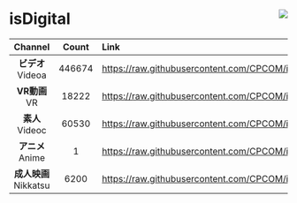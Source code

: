 # isDigital <img align="right" src="https://img.shields.io/github/last-commit/CPCOM/isDigital"/>  
  
| Channel | Count | Link |  
| :-----: | :---: | :--- |  
|**ビデオ**<br />Videoa | 446674 | https://raw.githubusercontent.com/CPCOM/isDigital/main/Videoa.txt |  
|**VR動画**<br />VR | 18222 | https://raw.githubusercontent.com/CPCOM/isDigital/main/VR.txt |  
|**素人**<br />Videoc | 60530 | https://raw.githubusercontent.com/CPCOM/isDigital/main/Videoc.txt |  
|**アニメ**<br />Anime | 1 | https://raw.githubusercontent.com/CPCOM/isDigital/main/Anime.txt |  
|**成人映画**<br />Nikkatsu | 6200 | https://raw.githubusercontent.com/CPCOM/isDigital/main/Nikkatsu.txt |  